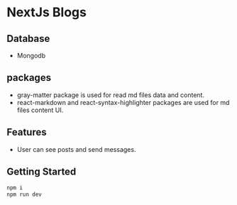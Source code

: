 # NextJs Blogs

## Database

- Mongodb

## packages

- gray-matter package is used for read md files data and content.
- react-markdown and react-syntax-highlighter packages are used for md files content UI.

## Features

- User can see posts and send messages.

## Getting Started

```bash
npm i
npm run dev
```
